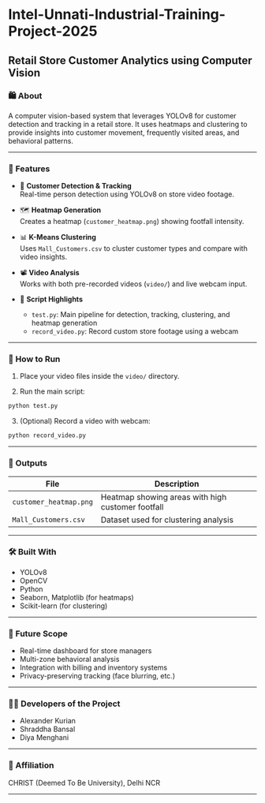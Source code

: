 # Intel-Unnati-Industrial-Training-Project-2025  

## Retail Store Customer Analytics using Computer Vision

### 🛍️ About

A computer vision-based system that leverages YOLOv8 for customer detection and tracking in a retail store. It uses heatmaps and clustering to provide insights into customer movement, frequently visited areas, and behavioral patterns.

---

### 🔑 Features

- 👀 **Customer Detection & Tracking**  
  Real-time person detection using YOLOv8 on store video footage.

- 🗺️ **Heatmap Generation**  
  Creates a heatmap (`customer_heatmap.png`) showing footfall intensity.

- 📊 **K-Means Clustering**  
  Uses `Mall_Customers.csv` to cluster customer types and compare with video insights.

- 📽️ **Video Analysis**  
  Works with both pre-recorded videos (`video/`) and live webcam input.

- 🧾 **Script Highlights**  
  - `test.py`: Main pipeline for detection, tracking, clustering, and heatmap generation  
  - `record_video.py`: Record custom store footage using a webcam  

---

### 🚀 How to Run

1. Place your video files inside the `video/` directory.

2. Run the main script:

```bash
python test.py
```

3. (Optional) Record a video with webcam:

```bash
python record_video.py
```

---

### 📂 Outputs

| File | Description |
|------|-------------|
| `customer_heatmap.png` | Heatmap showing areas with high customer footfall |
| `Mall_Customers.csv` | Dataset used for clustering analysis |

---

### 🛠️ Built With

- YOLOv8  
- OpenCV  
- Python  
- Seaborn, Matplotlib (for heatmaps)  
- Scikit-learn (for clustering)

---

### 🔮 Future Scope

- Real-time dashboard for store managers  
- Multi-zone behavioral analysis  
- Integration with billing and inventory systems  
- Privacy-preserving tracking (face blurring, etc.)

---

### 👨‍💻 Developers of the Project

- Alexander Kurian  
- Shraddha Bansal  
- Diya Menghani

---

### 🏫 Affiliation

CHRIST (Deemed To Be University), Delhi NCR

---
